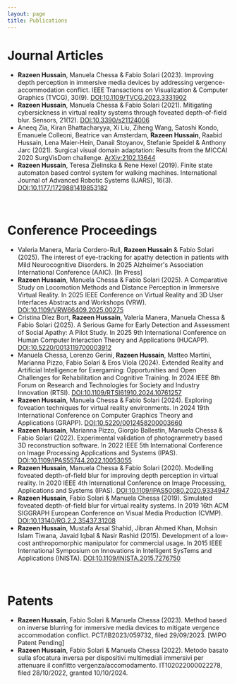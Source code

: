 ```yaml
---
layout: page
title: Publications
---
```


# Journal Articles
- **Razeen Hussain**, Manuela Chessa & Fabio Solari (2023). Improving depth perception in immersive media devices by addressing vergence-accommodation conflict. IEEE Transactions on Visualization & Computer Graphics (TVCG), 30(9). [DOI:10.1109/TVCG.2023.3331902](https://doi.org/10.1109/TVCG.2023.3331902)
- **Razeen Hussain**, Manuela Chessa & Fabio Solari (2021). Mitigating cybersickness in virtual reality systems through foveated depth-of-field blur. Sensors, 21(12). [DOI:10.3390/s21124006](https://doi.org/)
- Aneeq Zia, Kiran Bhattacharyya, Xi Liu, Ziheng Wang, Satoshi Kondo, Emanuele Colleoni, Beatrice van Amsterdam, **Razeen Hussain**, Raabid Hussain, Lena Maier-Hein, Danail Stoyanov, Stefanie Speidel & Anthony Jarc (2021). Surgical visual domain adaptation: Results from the MICCAI 2020 SurgVisDom challenge. [ArXiv:2102.13644](https://arxiv.org/abs/2102.13644)
- **Razeen Hussain**, Teresa Zielinska & Rene Hexel (2019). Finite state automaton based control system for walking machines. International Journal of Advanced Robotic Systems (IJARS), 16(3). [DOI:10.1177/1729881419853182](https://doi.org/)

<br>

# Conference Proceedings
- Valeria Manera, Maria Cordero-Rull, **Razeen Hussain** & Fabio Solari (2025). The interest of eye-tracking for apathy detection in patients with Mild Neurocognitive Disorders. In 2025 Alzheimer's Association International Conference (AAIC). [In Press]
- **Razeen Hussain**, Manuela Chessa & Fabio Solari (2025). A Comparative Study on Locomotion Methods and Distance Perception in Immersive Virtual Reality. In 2025 IEEE Conference on Virtual Reality and 3D User Interfaces Abstracts and Workshops (VRW). [DOI:10.1109/VRW66409.2025.00275](https://doi.org/10.1109/VRW66409.2025.00275)
- Cristina Díez Bort, **Razeen Hussain**, Valeria Manera, Manuela Chessa & Fabio Solari (2025). A Serious Game for Early Detection and Assessment of Social Apathy: A Pilot Study. In 2025 9th International Conference on Human Computer Interaction Theory and Applications (HUCAPP). [DOI:10.5220/0013119700003912](https://doi.org/10.5220/0013119700003912)
- Manuela Chessa, Lorenzo Gerini, **Razeen Hussain**, Matteo Martini, Marianna Pizzo, Fabio Solari & Eros Viola (2024). Extended Reality and Artificial Intelligence for Exergaming: Opportunities and Open Challenges for Rehabilitation and Cognitive Training. In 2024 IEEE 8th Forum on Research and Technologies for Society and Industry Innovation (RTSI). [DOI:10.1109/RTSI61910.2024.10761257](https://doi.org/10.1109/RTSI61910.2024.10761257)
- **Razeen Hussain**, Manuela Chessa & Fabio Solari (2024). Exploring foveation techniques for virtual reality environments. In 2024 19th International Conference on Computer Graphics Theory and Applications (GRAPP). [DOI:10.5220/0012458200003660](https://doi.org/10.5220/0012458200003660)
- **Razeen Hussain**, Marianna Pizzo, Giorgio Ballestin, Manuela Chessa & Fabio Solari (2022). Experimental validation of photogrammetry based 3D reconstruction software. In 2022 IEEE 5th International Conference on Image Processing Applications and Systems (IPAS). [DOI:10.1109/IPAS55744.2022.10053055](https://doi.org/10.1109/IPAS55744.2022.10053055)
- **Razeen Hussain**, Manuela Chessa & Fabio Solari (2020). Modelling foveated depth-of-field blur for improving depth perception in virtual reality. In 2020 IEEE 4th International Conference on Image Processing, Applications and Systems (IPAS). [DOI:10.1109/IPAS50080.2020.9334947](https://doi.org/10.1109/IPAS50080.2020.9334947)
- **Razeen Hussain**, Fabio Solari & Manuela Chessa (2019). Simulated foveated depth-of-field blur for virtual reality systems. In 2019 16th ACM SIGGRAPH European Conference on Visual Media Production (CVMP). [DOI:10.13140/RG.2.2.35437.31208](https://doi.org/10.13140/RG.2.2.35437.31208)
- **Razeen Hussain**, Mustafa Arsal Shahid, Jibran Ahmed Khan, Mohsin Islam Tiwana, Javaid Iqbal & Nasir Rashid (2015). Development of a low-cost anthropomorphic manipulator for commercial usage. In 2015 IEEE International Symposium on Innovations in Intelligent SysTems and Applications (INISTA). [DOI:10.1109/INISTA.2015.7276750](https://doi.org/10.1109/INISTA.2015.7276750)

<br>

# Patents
- **Razeen Hussain**, Fabio Solari & Manuela Chessa (2023). Method based on inverse blurring for immersive media devices to mitigate vergence accommodation conflict. PCT/IB2023/059732, filed 29/09/2023. [WIPO Patent Pending]
- **Razeen Hussain**, Fabio Solari & Manuela Chessa (2022). Metodo basato sulla sfocatura inversa per dispositivi multimediali immersivi per attenuare il conflitto vergenza/accomodamento. IT102022000022278, filed 28/10/2022, granted 10/10/2024.

